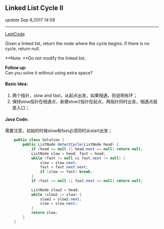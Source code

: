 ##  Linked List Cycle II
_update Sep 9,2017  14:58_

---
[LeetCode](https://leetcode.com/problems/linked-list-cycle-ii/description/)


Given a linked list, return the node where the cycle begins. If there is no cycle, return null.

**Note: **Do not modify the linked list.

**Follow up:**  
Can you solve it without using extra space?

#### Basic Idea:
1.  两个指针，slow and fast，从起点出发，如果相遇，则说明有环；
2.  保持slow指针在相遇点，新建slow2指针在起点，两指针同时出发，相遇点就是入口；

#### Java Code:
需要注意，初始的时候slow和fast必须同时从start出发；

```java
    public class Solution {
        public ListNode detectCycle(ListNode head) {
            if (head == null || head.next == null) return null;
            ListNode slow = head, fast = head;
            while (fast != null && fast.next != null) {
                slow = slow.next;
                fast = fast.next.next;
                if (slow == fast) break;
            }
            if (fast == null || fast.next == null) return null;
                
            ListNode slow2 = head;
            while (slow2 != slow) {
                slow2 = slow2.next;
                slow = slow.next;
            }
            return slow;
        }
    }
```
